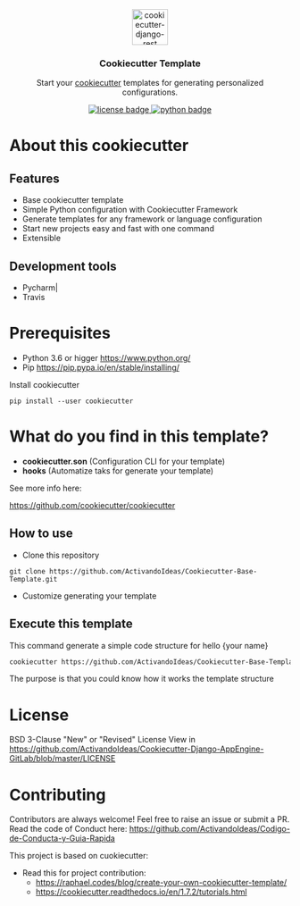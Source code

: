 <div align="center">
  <img width="64" src="https://avatars1.githubusercontent.com/u/66532658?s=400&u=f2457dec96897c5dbc843372ec8b325589ab84d5&v=4" alt="cookiecutter-django-rest">
  <h3 align="center">Cookiecutter Template</h3>
  <p align="center">
    Start your <a href="https://github.com/cookiecutter/cookiecutter" target="__blank">cookiecutter</a> templates for generating personalized configurations.
  </p>
  <p align="center">
    <a href="https://github.com/ActivandoIdeas/Cookiecutter-Django-AppEngine-GitLab/blob/master/LICENSE">
      	<img src="https://img.shields.io/badge/License-BSD3-blue.svg"  alt="license badge"/>
    </a>
    <a href="https://www.python.org/">
        <img src="https://img.shields.io/pypi/pyversions/Django.svg?style=flat-square"  alt="python badge">
    </a>
  </p>
</div>

# About this cookiecutter

## Features

- Base cookiecutter template
- Simple Python configuration with Cookiecutter Framework
- Generate templates for any framework or language configuration
- Start new projects easy and fast with one command
- Extensible

## Development tools

- Pycharm|
- Travis

# Prerequisites

* Python 3.6 or higger https://www.python.org/
* Pip https://pip.pypa.io/en/stable/installing/

Install cookiecutter

```shell
pip install --user cookiecutter
```

# What do you find in this template?

* **cookiecutter.son** (Configuration CLI for your template)
* **hooks** (Automatize taks for generate your template)

See more info here:

https://github.com/cookiecutter/cookiecutter


## How to use

* Clone this repository

```
git clone https://github.com/ActivandoIdeas/Cookiecutter-Base-Template.git
```

* Customize generating your template

## Execute this template

This command generate a simple code structure for hello {your name}

```Bash
cookiecutter https://github.com/ActivandoIdeas/Cookiecutter-Base-Template.git
```

The purpose is that you could know how it works the template structure

# License

BSD 3-Clause "New" or "Revised" License
View in https://github.com/ActivandoIdeas/Cookiecutter-Django-AppEngine-GitLab/blob/master/LICENSE

# Contributing

Contributors are always welcome!
Feel free to raise an issue or submit a PR.
Read the code of Conduct here: https://github.com/ActivandoIdeas/Codigo-de-Conducta-y-Guia-Rapida

This project is based on cuokiecutter: 
* Read this for project contribution: 
    * https://raphael.codes/blog/create-your-own-cookiecutter-template/
    * https://cookiecutter.readthedocs.io/en/1.7.2/tutorials.html
